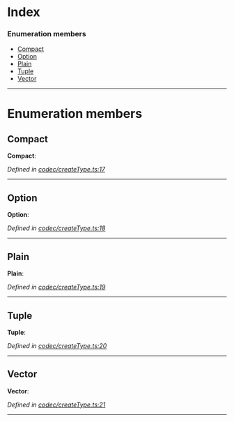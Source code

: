 

# Index

### Enumeration members

* [Compact](_codec_createtype_.typedefinfo.md#compact)
* [Option](_codec_createtype_.typedefinfo.md#option)
* [Plain](_codec_createtype_.typedefinfo.md#plain)
* [Tuple](_codec_createtype_.typedefinfo.md#tuple)
* [Vector](_codec_createtype_.typedefinfo.md#vector)

---

# Enumeration members

<a id="compact"></a>

##  Compact

**Compact**: 

*Defined in [codec/createType.ts:17](https://github.com/polkadot-js/api/blob/4291a49/packages/types/src/codec/createType.ts#L17)*

___
<a id="option"></a>

##  Option

**Option**: 

*Defined in [codec/createType.ts:18](https://github.com/polkadot-js/api/blob/4291a49/packages/types/src/codec/createType.ts#L18)*

___
<a id="plain"></a>

##  Plain

**Plain**: 

*Defined in [codec/createType.ts:19](https://github.com/polkadot-js/api/blob/4291a49/packages/types/src/codec/createType.ts#L19)*

___
<a id="tuple"></a>

##  Tuple

**Tuple**: 

*Defined in [codec/createType.ts:20](https://github.com/polkadot-js/api/blob/4291a49/packages/types/src/codec/createType.ts#L20)*

___
<a id="vector"></a>

##  Vector

**Vector**: 

*Defined in [codec/createType.ts:21](https://github.com/polkadot-js/api/blob/4291a49/packages/types/src/codec/createType.ts#L21)*

___

